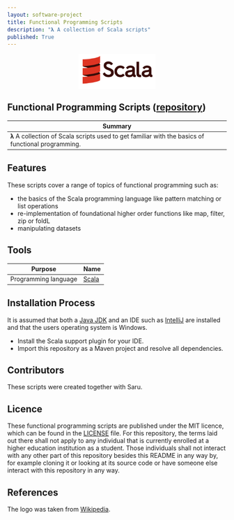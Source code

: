 ```yaml
---
layout: software-project
title: Functional Programming Scripts
description: "𝛌 A collection of Scala scripts"
published: True
---
```


<img src= "/assets/software-project/functional-programming-scripts/scala_logo.png" alt="Scala Logo" width="35%"  style="display: block; margin: 0 auto">

## Functional Programming Scripts ([repository](https://github.com/johanneshagspiel/functional-programming-scripts))

| Summary  |
| -------------------------------------------------- |
| 𝛌 A collection of Scala scripts used to get familiar with the basics of functional programming. |

## Features

These scripts cover a range of topics of functional programming such as:

- the basics of the Scala programming language like pattern matching or list operations
- re-implementation of foundational higher order functions like map, filter, zip or foldL
- manipulating datasets

## Tools

| Purpose              | Name                             |
|----------------------|----------------------------------|
| Programming language | [Scala](https://scala-lang.org/) |

## Installation Process

It is assumed that both a [Java JDK](https://openjdk.org/) and an IDE such as [IntelliJ](https://www.jetbrains.com/idea/) are installed and that the users operating system is Windows.

- Install the Scala support plugin for your IDE.
- Import this repository as a Maven project and resolve all dependencies.

## Contributors

These scripts were created together with Saru.

## Licence

These functional programming scripts are published under the MIT licence, which can be found in the [LICENSE](https://github.com/johanneshagspiel/functional-programming-scripts/blob/main/LICENSE) file. For this repository, the terms laid out there shall not apply to any individual that is currently enrolled at a higher education institution as a student. Those individuals shall not interact with any other part of this repository besides this README in any way by, for example cloning it or looking at its source code or have someone else interact with this repository in any way.

## References

The logo was taken from [Wikipedia](https://de.wikipedia.org/wiki/Scala_(Programmiersprache)#/media/Datei:Scala-full-color.svg). 
